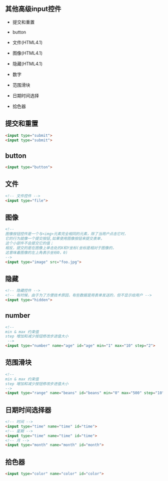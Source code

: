 
## 其他高级input控件
* 提交和重置
* button
* 文件(HTML4.1)
* 图像(HTML4.1)
* 隐藏(HTML4.1)

* 数字
* 范围滑块
* 日期时间选择
* 拾色器

## 提交和重置
```html
<input type="submit">
<input type="submit">
```

## button
```html
<input type="button">
```

## 文件
```html
<!-- 文件控件 -->
<input type="file">
```

## 图像
```html
<!-- 
图像按钮控件是一个与<img>元素完全相同的元素，除了当用户点击它时，
它的行为就像一个提交按钮,如果使用图像按钮来提交表单，
这个小部件不会提交它的值；
相反，提交的是在图像上单击处的X和Y坐标(坐标是相对于图像的，
这意味着图像的左上角表示坐标0，0) 
-->
<input type="image" src="foo.jpg">
```

## 隐藏
```html
<!-- 隐藏控件 -->
<!-- 有时候，由于为了方便技术原因，有些数据是用表单发送的，但不显示给用户 -->
<input type="hidden">
```

## number
```html
<!-- 
min & max 约束值
step 增加和减少按钮修改步进值大小
 -->
<input type="number" name="age" id="age" min="1" max="10" step="2">
```

## 范围滑块
```html
<!-- 
min & max 约束值
step 增加和减少按钮修改步进值大小 
-->
<input type="range" name="beans" id="beans" min="0" max="500" step="10">
```

## 日期时间选择器
```html
<!-- 时间 -->
<input type="time" name="time" id="time">
<!-- 星期 -->
<input type="time" name="time" id="time">
<!-- 月 -->
<input type="month" name="month" id="month">
```

## 拾色器
```html
<input type="color" name="color" id="color">
```


